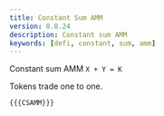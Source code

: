 ```yaml
---
title: Constant Sum AMM
version: 0.8.24
description: Constant sum AMM
keywords: [defi, constant, sum, amm]
---
```


Constant sum AMM `X + Y = K`

Tokens trade one to one.

```solidity
{{{CSAMM}}}
```
